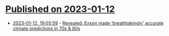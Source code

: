 # [Published on 2023-01-12](index.md)

* [2023-01-12, 19:05:59](https://news.ycombinator.com/item?id=34358759) - [Revealed: Exxon made ‘breathtakingly’ accurate climate predictions in 70s & 80s](https://www.theguardian.com/business/2023/jan/12/exxon-climate-change-global-warming-research)

